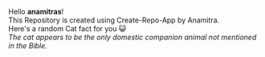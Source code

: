 Hello **anamitras**!<br/> This Repository is created using Create-Repo-App by Anamitra. <br/> Here's a random Cat fact for you :smiley_cat: <br/>*The cat appears to be the only domestic companion animal not mentioned in the Bible.*